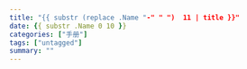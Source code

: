 ```yaml
---
title: "{{ substr (replace .Name "-" " ")  11 | title }}"
date: {{ substr .Name 0 10 }}
categories: ["手册"]
tags: ["untagged"]
summary: ""
---
```

